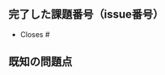 ## 完了した課題番号（issue番号）
- Closes #
<!--
    Closes #1
    issue のタイトル名の隣にある#<番号>を記載
-->

## 既知の問題点
<!--
    PR作成にあたり、問題点や懸念点がある場合、要点を記入。
-->

